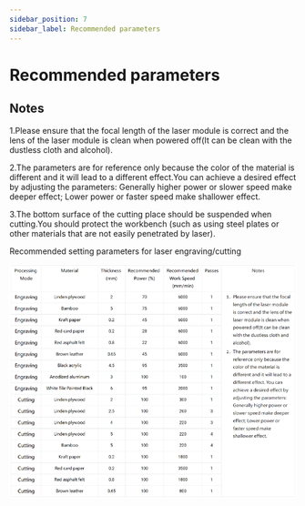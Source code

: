 ```yaml
---
sidebar_position: 7
sidebar_label: Recommended parameters
---
```


# Recommended parameters

## Notes

1.Please ensure that the focal length of the laser
module is correct and the lens of the laser module
is clean when powered off(It can be clean with the
dustless cloth and alcohol).

2.The parameters are for reference only because
the color of the material is different and it will
lead to a different effect.You can achieve a
desired effect by adjusting the parameters:
Generally higher power or slower speed make deeper
effect; Lower power or faster speed make shallower
effect.

3.The bottom surface of the cutting place should
be suspended when cutting.You should protect the
workbench (such as using steel plates or other
materials that are not easily penetrated by
laser).


Recommended setting parameters for laser engraving/cutting

![](./images/recommended-parameters-1.png)
